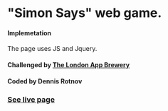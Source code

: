 # "Simon Says" web game.

#### Implemetation
The page uses JS and Jquery.

#### Challenged by [The London App Brewery](https://www.appbrewery.co)
#### Coded by Dennis Rotnov
### [See live page](https://learnfl.github.io/proj-web-simon-game/)
